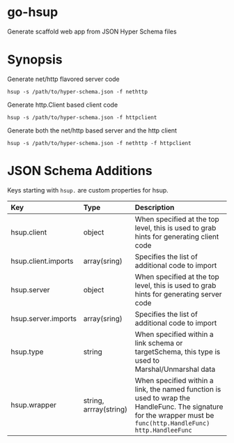 # go-hsup

Generate scaffold web app from JSON Hyper Schema files

# Synopsis

Generate net/http flavored server code

```shell
hsup -s /path/to/hyper-schema.json -f nethttp
```

Generate http.Client based client code

```shell
hsup -s /path/to/hyper-schema.json -f httpclient
```

Generate both the net/http based server and the http client

```shell
hsup -s /path/to/hyper-schema.json -f nethttp -f httpclient
```

# JSON Schema Additions

Keys starting with `hsup.` are custom properties for hsup.

| Key                 | Type                   | Description |
|:--------------------|:-----------------------|:------------|
| hsup.client         | object                 | When specified at the top level, this is used to grab hints for generating client code |
| hsup.client.imports | array(sring)           | Specifies the list of additional code to import |
| hsup.server         | object                 | When specified at the top level, this is used to grab hints for generating server code |
| hsup.server.imports | array(sring)           | Specifies the list of additional code to import |
| hsup.type           | string                 | When specified within a link schema or targetSchema, this type is used to Marshal/Unmarshal data |
| hsup.wrapper        | string, arrray(string) | When specified within a link, the named function is used to wrap the HandleFunc. The signature for the wrapper must be `func(http.HandleFunc) http.HandleeFunc` |

